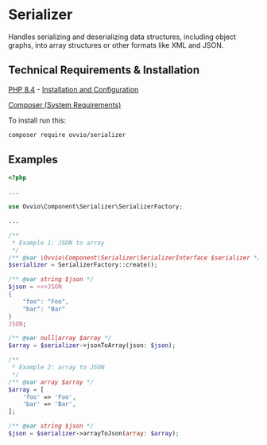 # Serializer

Handles serializing and deserializing data structures, including object graphs, into array structures or other formats like XML and JSON.

## Technical Requirements & Installation

[PHP 8.4](https://www.php.net/releases/8.4/en.php) - [Installation and Configuration](https://www.php.net/manual/en/install.php)

[Composer (System Requirements)](https://getcomposer.org/doc/00-intro.md#system-requirements)

To install run this:

```bash
composer require ovvio/serializer
```

## Examples

```php
<?php

...

use Ovvio\Component\Serializer\SerializerFactory;

...

/**
 * Example 1: JSON to array
 */
/** @var \Ovvio\Component\Serializer\SerializerInterface $serializer */
$serializer = SerializerFactory::create();

/** @var string $json */
$json = <<<JSON
{
    "foo": "Foo",
    "bar": "Bar"
}
JSON;

/** @var null|array $array */
$array = $serializer->jsonToArray(json: $json);

/**
 * Example 2: array to JSON
 */
/** @var array $array */
$array = [
    'foo' => 'Foo',
    'bar' => 'Bar',
];

/** @var string $json */
$json = $serializer->arrayToJson(array: $array);

```